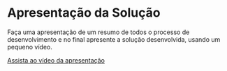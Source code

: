# Apresentação da Solução

Faça uma apresentação de um resumo de todos o processo de desenvolvimento e no final apresente a solução desenvolvida, usando um pequeno vídeo.

[Assista ao vídeo da apresentação](./presentation/video_apresentacao.mp4)
